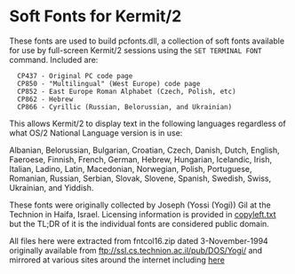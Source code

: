 Soft Fonts for Kermit/2
=======================

These fonts are used to build pcfonts.dll, a collection of soft fonts available
for use by full-screen Kermit/2 sessions using the `SET TERMINAL FONT` command.
Included are:

```
  CP437 - Original PC code page
  CP850 - "Multilingual" (West Europe) code page
  CP852 - East Europe Roman Alphabet (Czech, Polish, etc)
  CP862 - Hebrew
  CP866 - Cyrillic (Russian, Belorussian, and Ukrainian)
```

This allows Kermit/2 to display text in the following languages regardless of
what OS/2 National Language version is in use:

Albanian, Belorussian, Bulgarian, Croatian, Czech, Danish, Dutch, English, 
Faeroese, Finnish, French, German, Hebrew, Hungarian, Icelandic, Irish, Italian,
Ladino, Latin, Macedonian, Norwegian, Polish, Portuguese, Romanian, Russian, 
Serbian, Slovak, Slovene, Spanish, Swedish, Swiss, Ukrainian, and Yiddish.

These fonts were originally collected by Joseph (Yossi (Yogi)) Gil at the 
Technion in Haifa, Israel. Licensing information is provided in
[copyleft.txt](copyleft.txt) but the TL;DR of it is the individual fonts are 
considered public domain.

All files here were extracted from fntcol16.zip dated 3-November-1994 originally
available from ftp://ssl.cs.technion.ac.il/pub/DOS/Yogi/ and mirrored at various
sites around the internet including 
[here](https://ftp.zx.net.nz/pub/archive/kermit.columbia.edu-2/pub/pcfonts/fntutl15.zip)
